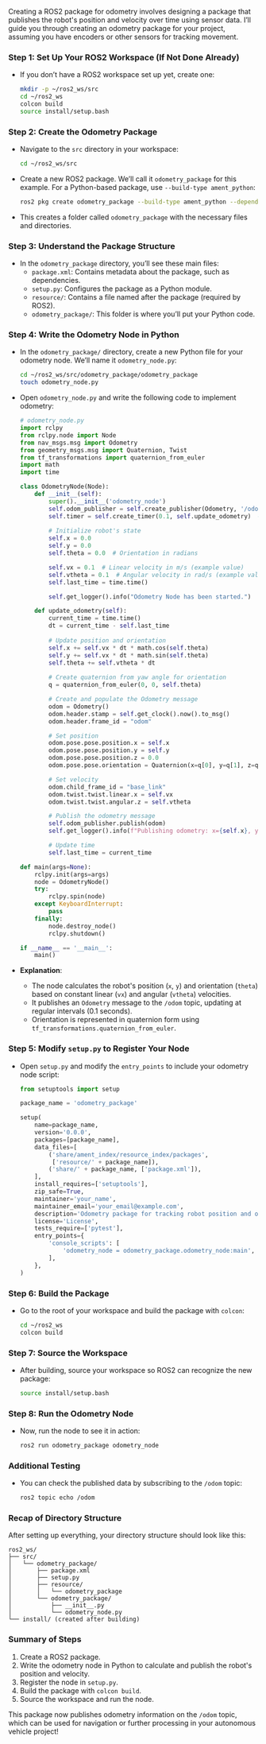 Creating a ROS2 package for odometry involves designing a package that publishes the robot's position and velocity over time using sensor data. I’ll guide you through creating an odometry package for your project, assuming you have encoders or other sensors for tracking movement.

### Step 1: **Set Up Your ROS2 Workspace (If Not Done Already)**
   - If you don’t have a ROS2 workspace set up yet, create one:
     ```bash
     mkdir -p ~/ros2_ws/src
     cd ~/ros2_ws
     colcon build
     source install/setup.bash
     ```

### Step 2: **Create the Odometry Package**
   - Navigate to the `src` directory in your workspace:
     ```bash
     cd ~/ros2_ws/src
     ```
   - Create a new ROS2 package. We’ll call it `odometry_package` for this example. For a Python-based package, use `--build-type ament_python`:
     ```bash
     ros2 pkg create odometry_package --build-type ament_python --dependencies rclpy nav_msgs geometry_msgs tf2_ros
     ```
   - This creates a folder called `odometry_package` with the necessary files and directories.

### Step 3: **Understand the Package Structure**
   - In the `odometry_package` directory, you’ll see these main files:
     - `package.xml`: Contains metadata about the package, such as dependencies.
     - `setup.py`: Configures the package as a Python module.
     - `resource/`: Contains a file named after the package (required by ROS2).
     - `odometry_package/`: This folder is where you’ll put your Python code.

### Step 4: **Write the Odometry Node in Python**
   - In the `odometry_package/` directory, create a new Python file for your odometry node. We’ll name it `odometry_node.py`:
     ```bash
     cd ~/ros2_ws/src/odometry_package/odometry_package
     touch odometry_node.py
     ```
   - Open `odometry_node.py` and write the following code to implement odometry:

     ```python
     # odometry_node.py
     import rclpy
     from rclpy.node import Node
     from nav_msgs.msg import Odometry
     from geometry_msgs.msg import Quaternion, Twist
     from tf_transformations import quaternion_from_euler
     import math
     import time

     class OdometryNode(Node):
         def __init__(self):
             super().__init__('odometry_node')
             self.odom_publisher = self.create_publisher(Odometry, '/odom', 10)
             self.timer = self.create_timer(0.1, self.update_odometry)  # Update rate in seconds
             
             # Initialize robot's state
             self.x = 0.0
             self.y = 0.0
             self.theta = 0.0  # Orientation in radians

             self.vx = 0.1  # Linear velocity in m/s (example value)
             self.vtheta = 0.1  # Angular velocity in rad/s (example value)
             self.last_time = time.time()

             self.get_logger().info("Odometry Node has been started.")

         def update_odometry(self):
             current_time = time.time()
             dt = current_time - self.last_time
             
             # Update position and orientation
             self.x += self.vx * dt * math.cos(self.theta)
             self.y += self.vx * dt * math.sin(self.theta)
             self.theta += self.vtheta * dt
             
             # Create quaternion from yaw angle for orientation
             q = quaternion_from_euler(0, 0, self.theta)

             # Create and populate the Odometry message
             odom = Odometry()
             odom.header.stamp = self.get_clock().now().to_msg()
             odom.header.frame_id = "odom"

             # Set position
             odom.pose.pose.position.x = self.x
             odom.pose.pose.position.y = self.y
             odom.pose.pose.position.z = 0.0
             odom.pose.pose.orientation = Quaternion(x=q[0], y=q[1], z=q[2], w=q[3])

             # Set velocity
             odom.child_frame_id = "base_link"
             odom.twist.twist.linear.x = self.vx
             odom.twist.twist.angular.z = self.vtheta

             # Publish the odometry message
             self.odom_publisher.publish(odom)
             self.get_logger().info(f"Publishing odometry: x={self.x}, y={self.y}, theta={self.theta}")

             # Update time
             self.last_time = current_time

     def main(args=None):
         rclpy.init(args=args)
         node = OdometryNode()
         try:
             rclpy.spin(node)
         except KeyboardInterrupt:
             pass
         finally:
             node.destroy_node()
             rclpy.shutdown()

     if __name__ == '__main__':
         main()
     ```

   - **Explanation**:
     - The node calculates the robot's position (`x`, `y`) and orientation (`theta`) based on constant linear (`vx`) and angular (`vtheta`) velocities.
     - It publishes an `Odometry` message to the `/odom` topic, updating at regular intervals (0.1 seconds).
     - Orientation is represented in quaternion form using `tf_transformations.quaternion_from_euler`.

### Step 5: **Modify `setup.py` to Register Your Node**
   - Open `setup.py` and modify the `entry_points` to include your odometry node script:
     ```python
     from setuptools import setup

     package_name = 'odometry_package'

     setup(
         name=package_name,
         version='0.0.0',
         packages=[package_name],
         data_files=[
             ('share/ament_index/resource_index/packages',
              ['resource/' + package_name]),
             ('share/' + package_name, ['package.xml']),
         ],
         install_requires=['setuptools'],
         zip_safe=True,
         maintainer='your_name',
         maintainer_email='your_email@example.com',
         description='Odometry package for tracking robot position and orientation',
         license='License',
         tests_require=['pytest'],
         entry_points={
             'console_scripts': [
                 'odometry_node = odometry_package.odometry_node:main',
             ],
         },
     )
     ```

### Step 6: **Build the Package**
   - Go to the root of your workspace and build the package with `colcon`:
     ```bash
     cd ~/ros2_ws
     colcon build
     ```

### Step 7: **Source the Workspace**
   - After building, source your workspace so ROS2 can recognize the new package:
     ```bash
     source install/setup.bash
     ```

### Step 8: **Run the Odometry Node**
   - Now, run the node to see it in action:
     ```bash
     ros2 run odometry_package odometry_node
     ```

### Additional Testing
   - You can check the published data by subscribing to the `/odom` topic:
     ```bash
     ros2 topic echo /odom
     ```

### Recap of Directory Structure

After setting up everything, your directory structure should look like this:

```
ros2_ws/
├── src/
│   └── odometry_package/
│       ├── package.xml
│       ├── setup.py
│       ├── resource/
│       │   └── odometry_package
│       └── odometry_package/
│           ├── __init__.py
│           └── odometry_node.py
└── install/ (created after building)
```

### Summary of Steps
1. Create a ROS2 package.
2. Write the odometry node in Python to calculate and publish the robot's position and velocity.
3. Register the node in `setup.py`.
4. Build the package with `colcon build`.
5. Source the workspace and run the node.

This package now publishes odometry information on the `/odom` topic, which can be used for navigation or further processing in your autonomous vehicle project!